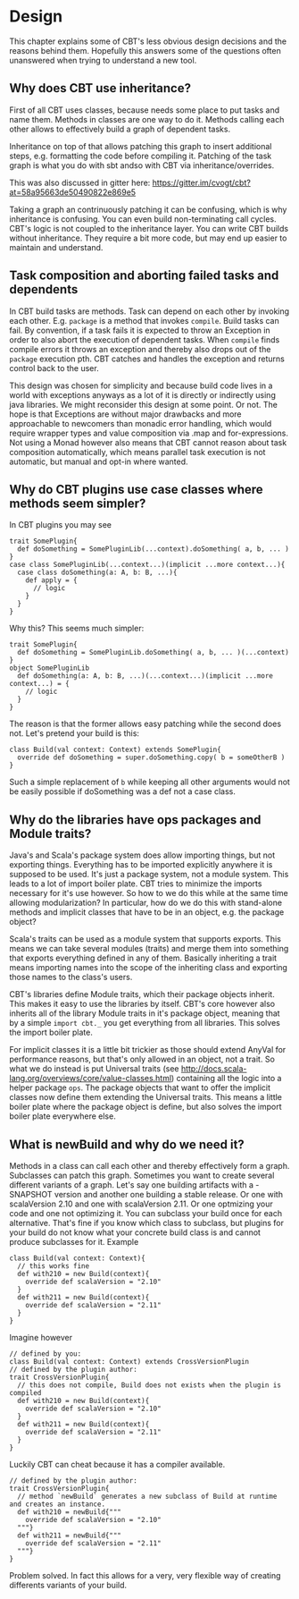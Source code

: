 # Design

This chapter explains some of CBT's less obvious design decisions and
the reasons behind them. Hopefully this answers some of the questions
often unanswered when trying to understand a new tool.


## Why does CBT use inheritance?

First of all CBT uses classes, because needs some place to put tasks and
name them. Methods in classes are one way to do it. Methods calling each
other allows to effectively build a graph of dependent tasks.

Inheritance on top of that allows patching this graph to insert additional
steps, e.g. formatting the code before compiling it. Patching of the task
graph is what you do with sbt andso with CBT via inheritance/overrides.

This was also discussed in gitter here: https://gitter.im/cvogt/cbt?at=58a95663de50490822e869e5

Taking a graph an contrinuously patching it can be confusing, which is
why inheritance is confusing. You can even build non-terminating call
cycles. CBT's logic is not coupled to the inheritance layer. You can
write CBT builds without inheritance. They require a bit more code, but
may end up easier to maintain and understand.

## Task composition and aborting failed tasks and dependents

In CBT build tasks are methods. Task can depend on each
other by invoking each other. E.g. `package` is a method that invokes `compile`.
Build tasks can fail. By convention, if a task fails it is expected to throw
an Exception in order to also abort the execution of dependent tasks. When
`compile` finds compile errors it throws an exception and thereby also
drops out of the `package` execution pth. CBT catches and handles the
exception and returns control back to the user.

This design was chosen for simplicity and because build code lives in a
world with exceptions anyways as a lot of it is directly or indirectly
using java libraries. We might reconsider this design at some point. Or not.
The hope is that Exceptions are without major drawbacks and more
approachable to newcomers than monadic error handling, which would require
wrapper types and value composition via .map and for-expressions. Not using
a Monad however also means that CBT cannot reason about task composition
automatically, which means parallel task execution is not automatic, but
manual and opt-in where wanted.

## Why do CBT plugins use case classes where methods seem simpler?

In CBT plugins you may see

```
trait SomePlugin{
  def doSomething = SomePluginLib(...context).doSomething( a, b, ... )
}
case class SomePluginLib(...context...)(implicit ...more context...){
  case class doSomething(a: A, b: B, ...){
    def apply = {
      // logic
    }
  }
}
```

Why this? This seems much simpler:

```
trait SomePlugin{
  def doSomething = SomePluginLib.doSomething( a, b, ... )(...context)
}
object SomePluginLib
  def doSomething(a: A, b: B, ...)(...context...)(implicit ...more context...) = {
    // logic
  }
}
```

The reason is that the former allows easy patching while
the second does not. Let's pretend your build is this:
```
class Build(val context: Context) extends SomePlugin{
  override def doSomething = super.doSomething.copy( b = someOtherB )
}
```
Such a simple replacement of `b` while keeping all other arguments would
not be easily possible if doSomething was a def not a case class.

## Why do the libraries have ops packages and Module traits?

Java's and Scala's package system does allow importing things,
but not exporting things. Everything has to be imported
explicitly anywhere it is supposed to be used. It's just a
package system, not a module system. This leads to a lot of
import boiler plate. CBT tries to minimize the imports
necessary for it's use however. So how to we do this while
at the same time allowing modularization? In particular, how
do we do this with stand-alone methods and implicit classes
that have to be in an object, e.g. the package object?

Scala's traits can be used as a module system that supports exports.
This means we can take several modules (traits) and merge them into
something that exports everything defined in any of them. Basically
inheriting a trait means importing names into the scope of the
inheriting class and exporting those names to the class's users.

CBT's libraries define Module traits, which their package objects inherit.
This makes it easy to use the libraries by itself. CBT's core however
also inherits all of the library Module traits in it's package object,
meaning that by a simple `import cbt._` you get everything from all
libraries. This solves the import boiler plate.

For implicit classes it is a little bit trickier as those should
extend AnyVal for performance reasons, but that's only allowed in
an object, not a trait. So what we do instead is put Universal traits
(see http://docs.scala-lang.org/overviews/core/value-classes.html)
containing all the logic into a helper package `ops`. The package
objects that want to offer the implicit classes now define them
extending the Universal traits. This means a little boiler plate
where the package object is define, but also solves the import
boiler plate everywhere else.

## What is newBuild and why do we need it?

Methods in a class can call each other and thereby effectively form a graph.
Subclasses can patch this graph. Sometimes you want to create several
different variants of a graph. Let's say one building artifacts with a
-SNAPSHOT version and another one building a stable release. Or one with
scalaVersion 2.10 and one with scalaVersion 2.11. Or one optmizing your
code and one not optimizing it. You can subclass your build once for
each alternative. That's fine if you know which class to subclass, but
plugins for your build do not know what your concrete build class is
and cannot produce subclasses for it. Example

```
class Build(val context: Context){
  // this works fine
  def with210 = new Build(context){
    override def scalaVersion = "2.10"
  }
  def with211 = new Build(context){
    override def scalaVersion = "2.11"
  }
}
```
Imagine however
```
// defined by you:
class Build(val context: Context) extends CrossVersionPlugin
// defined by the plugin author:
trait CrossVersionPlugin{
  // this does not compile, Build does not exists when the plugin is compiled
  def with210 = new Build(context){
    override def scalaVersion = "2.10"
  }
  def with211 = new Build(context){
    override def scalaVersion = "2.11"
  }
}
```
Luckily CBT can cheat because it has a compiler available.
```
// defined by the plugin author:
trait CrossVersionPlugin{
  // method `newBuild` generates a new subclass of Build at runtime and creates an instance.
  def with210 = newBuild{"""
    override def scalaVersion = "2.10"
  """}
  def with211 = newBuild{"""
    override def scalaVersion = "2.11"
  """}
}
```

Problem solved. In fact this allows for a very, very flexible way of
creating differents variants of your build.

